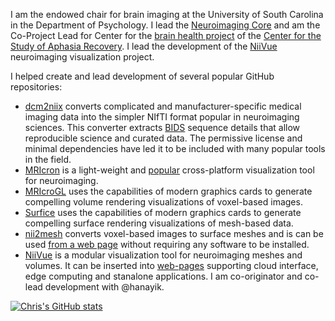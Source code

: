 I am the endowed chair for brain imaging at the University of South Carolina in the Department of Psychology. I lead the [Neuroimaging Core](https://reporter.nih.gov/search/lOK9ctRXQUGmo5-rgvrlUA/project-details/10817181) and am the Co-Project Lead for Center for the [brain health project](https://reporter.nih.gov/search/HmrmqpHGS0mPbG_UWQALYQ/project-details/10817163) of the [Center for the Study of Aphasia Recovery](https://cstar.sc.edu/). I lead the development of the [NiiVue](https://reporter.nih.gov/search/dNfNq05F10WBBWtJH_hp0A/project-details/10724895) neuroimaging visualization project.

I helped create and lead development of several popular GitHub repositories:

 - [dcm2niix](https://github.com/rordenlab/dcm2niix) converts complicated and manufacturer-specific medical imaging data into the simpler NIfTI format popular in neuroimaging sciences. This converter extracts [BIDS](https://bids.neuroimaging.io/) sequence details that allow reproducible science and curated data. The permissive license and minimal dependencies have led it to be included with many popular tools in the field.
 - [MRIcron](https://github.com/neurolabusc/MRIcron) is a light-weight and [popular](https://www.nitrc.org/top/toplist.php?type=downloads) cross-platform visualization tool for neuroimaging.
 - [MRIcroGL](https://github.com/rordenlab/MRIcroGL) uses the capabilities of modern graphics cards to generate compelling volume rendering visualizations of voxel-based images.
 - [Surfice](https://github.com/neurolabusc/surf-ice) uses the capabilities of modern graphics cards to generate compelling surface rendering visualizations of mesh-based data.
 - [nii2mesh](https://github.com/neurolabusc/nii2mesh) converts voxel-based images to surface meshes and is can be used [from a web page](https://rordenlab.github.io/nii2meshWeb/) without requiring any software to be installed.
 - [NiiVue](https://github.com/niivue/niivue) is a modular visualization tool for neuroimaging meshes and volumes. It can be inserted into [web-pages](https://niivue.github.io/niivue/) supporting cloud interface, edge computing and stanalone applications. I am co-originator and co-lead development with @hanayik.

[![Chris's GitHub stats](https://github-readme-stats.vercel.app/api?username=neurolabusc)](https://github.com/anuraghazra/github-readme-stats)